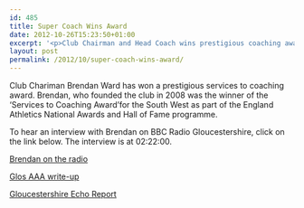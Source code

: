 ```yaml
---
id: 485
title: Super Coach Wins Award
date: 2012-10-26T15:23:50+01:00
excerpt: '<p>Club Chairman and Head Coach wins prestigious coaching award - click on the link to see latest coverage...</p>'
layout: post
permalink: /2012/10/super-coach-wins-award/
---
```

Club Chariman Brendan Ward has won a prestigious services to coaching award. Brendan, who founded the club in 2008 was the winner of the &#8216;Services to Coaching Award&#8217;for the South West as part of the England Athletics National Awards and Hall of Fame programme.

To hear an interview with Brendan on BBC Radio Gloucestershire, click on the link below. The interview is at 02:22:00.

<a href="http://www.bbc.co.uk/programmes/p00zb9fh" target="_blank" rel="nofollow">Brendan on the radio</a>

<a href="http://www.glosaaa.org.uk/" target="_blank" rel="nofollow">Glos AAA write-up</a>

<a href="http://www.thisisgloucestershire.co.uk/Striders-coach-Ward-best-South-West/story-17208434-detail/story.html" target="_blank" rel="nofollow">Gloucestershire Echo Report</a>
